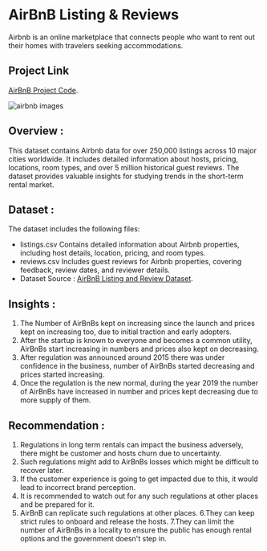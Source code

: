 # AirBnB Listing & Reviews

Airbnb is an online marketplace that connects people who want to rent out their homes with travelers seeking accommodations.

## Project Link

[AirBnB Project Code](https://www.kaggle.com/code/abhilashachimegave/airbnb-project?scriptVersionId=239275518).

![airbnb images](https://github.com/user-attachments/assets/58576a45-4136-4c04-9d29-05dfc5879ebd)


## Overview :

This dataset contains Airbnb data for over 250,000 listings across 10 major cities worldwide. It includes detailed information about hosts, pricing, locations, room types, and over 5 million historical guest reviews. The dataset provides valuable insights for studying trends in the short-term rental market.

## Dataset :

The dataset includes the following files:

- listings.csv Contains detailed information about Airbnb properties, including host details, location, pricing, and room types.
- reviews.csv Includes guest reviews for Airbnb properties, covering feedback, review dates, and reviewer details.
- Dataset Source : [AirBnB Listing and Review Dataset](https://www.kaggle.com/datasets/mysarahmadbhat/airbnb-listings-reviews).

## Insights :

1. The Number of AirBnBs kept on increasing since the launch and prices kept on increasing too, due to initial traction and early adopters.
2. After the startup is known to everyone and becomes a common utility, AirBnBs start increasing in numbers and prices also kept on decreasing.
3. After regulation was announced around 2015 there was under confidence in the business, number of AirBnBs started decreasing and prices started increasing.
4. Once the regulation is the new normal, during the year 2019 the number of AirBnBs have increased in number and prices kept decreasing due to more supply of them.

## Recommendation :

1. Regulations in long term rentals can impact the business adversely, there might be customer and hosts churn due to uncertainty.
2. Such regulations might add to AirBnBs losses which might be difficult to recover later.
3. If the customer experience is going to get impacted due to this, it would lead to incorrect brand perception.
4. It is recommended to watch out for any such regulations at other places and be prepared for it.
5. AirBnB can replicate such regulations at other places.
6.They can keep strict rules to onboard and release the hosts.
7.They can limit the number of AirBnBs in a locality to ensure the public has enough rental options and the government doesn't step in.




